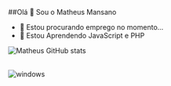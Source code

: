 ##Olá 👋 Sou o Matheus Mansano

- 🔭 Estou procurando emprego no momento...
- 🌱 Estou Aprendendo JavaScript e PHP



![Matheus GitHub stats](https://github-readme-stats.vercel.app/api?username=devMansano&show_icons=true&theme=dark)

<div style="display: inline_block"><br/>
 
<img align="center" alt="windows" src="https://img.shields.io/badge/Windows-0078D6?style=for-the-badge&logo=windows&logoColor=white"/>
  
  </div>
  

